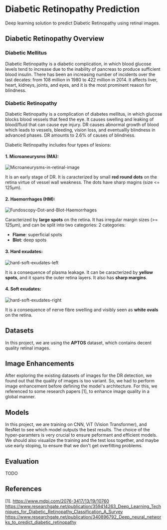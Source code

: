 # Diabetic Retinopathy Prediction
Deep learning solution to predict Diabetic Retinopathy using retinal images.


## Diabetic Retinopathy Overview
### Diabetic Mellitus
Diabetic Retinopathy is a diabetic complication, in which blood glucose levels tend to increase due to the inability of pancreas to produce sufficient blood insulin. There has been an increasing number of incidents over the last decates: from 108 million in 1980 to 422 million in 2014. It affects liver, heart, kidneys, joints, and eyes, and it is the most prominent reason for blindness.

### Diabetic Retinopathy
Diabetic Retinopathy is a complication of diabetes mellitus, in which glucose blocks blood vessels that feed the eye. It causes swelling and leaking of blood/fluid that can cause eye injury. DR causes abnormal growth of blood which leads to vessels, bleeding, vision loss, and eventuallly blindness in advanced phases. DR amounts to 2.6% of causes of blindness.

Diabetic Retinopathy includes four types of lesions:
#### 1. Microaneurysms (MA):
![Microaneurysms-in-retinal-image](https://github.com/user-attachments/assets/a5fec93a-105c-4965-aa66-c5c555db1147)

It is an early stage of DR. It is caracterized by small **red round dots** on the retina virtue of vessel wall weakness. The dots have sharp magins (size <= 125μm).

#### 2. Haemorrhages (HM):
![Fundoscopy-Dot-and-Blot-Haemorrhages](https://github.com/user-attachments/assets/10a900a6-02a1-42ae-a833-7b9d0fe9ca2c)

Caracterized by **large spots** on the retina. It has irregular margin sizes (>= 125μm), and can be split into two categories: 2 categories:
- **Flame**: superficial spots
- **Blot**: deep spots

#### 3. Hard exudates:
![hard-soft-exudates-left](https://github.com/user-attachments/assets/892e4848-0496-4916-8d0e-c3ea9d24a1b7)

It is a consequence of plasma leakage. It can be caracterized by **yellow spots**, and it spans the outer retina layers. It also has **sharp margins**.

#### 4. Soft exudates:
![hard-soft-exudates-right](https://github.com/user-attachments/assets/f55f282e-43cf-477d-9d12-5f640235fade)

It is a consequence of nerve fibre swelling and visibly seen as **white ovals** on the retina. 

## Datasets
In this project, we are using the **APTOS** dataset, which contains decent quality retinal images.

## Image Enhancements
After exploring the existing datasets of images for the DR detection, we found out that the quality of images is too variant. So, we had to perform image enhancement before defining the model's architecture. For this, we referenced to some research papers [1], to enhance image quality in a global manner.

## Models
In this project, we are training on CNN, ViT (Vision Transformer), and ResNet to see which model outputs the best results. The choice of the hyper-paramters is very crucial to ensure peformant and efficient models. We should also visualize the training and the test loss together, and maybe use early stoping, to ensure that we don't get overfitting problems.

## Evaluation
TODO

## References
[1]. https://www.mdpi.com/2076-3417/13/19/10760
https://www.researchgate.net/publication/359414263_Deep_Learning_Techniques_for_Diabetic_Retinopathy_Classification_A_Survey
https://www.researchgate.net/publication/340896792_Deep_neural_networks_to_predict_diabetic_retinopathy
